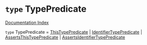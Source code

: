 # `type` TypePredicate

[Documentation Index](../README.md)

`type` TypePredicate = [ThisTypePredicate](../private.interface.ThisTypePredicate/README.md) | [IdentifierTypePredicate](../private.interface.IdentifierTypePredicate/README.md) | [AssertsThisTypePredicate](../private.interface.AssertsThisTypePredicate/README.md) | [AssertsIdentifierTypePredicate](../private.interface.AssertsIdentifierTypePredicate/README.md)